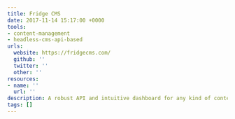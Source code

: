 ```yaml
---
title: Fridge CMS
date: 2017-11-14 15:17:00 +0000
tools:
- content-management
- headless-cms-api-based
urls:
  website: https://fridgecms.com/
  github: ''
  twitter: ''
  other: ''
resources:
- name: ''
  url: ''
description: A robust API and intuitive dashboard for any kind of content.
tags: []
---
```

